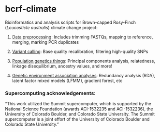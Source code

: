 # bcrf-climate

Bioinformatics and analysis scripts for Brown-capped Rosy-Finch (*Leucosticte australis*) climate change project:

1.  [Data preprocessing](https://github.com/mgdesaix/bcrf-climate/blob/master/01_Preprocessing/Preprocessing.md): Includes trimming FASTQs, mapping to reference, merging, marking PCR duplicates

2.  [Variant calling](https://github.com/mgdesaix/bcrf-climate/blob/master/02_VariantCalling/Variants.md): Base quality recalibration, filtering high-quality SNPs

3.  [Population genetics things](https://github.com/mgdesaix/bcrf-climate/blob/main/03_PopulationGenetics/Popgen.md): Principal components analysis, relatedness, linkage disequilibrium, ancestry values, and more!

4.  [Genetic environment association analyses](https://github.com/mgdesaix/bcrf-climate/blob/main/04_GEA/GEA.md): Redundancy analysis (RDA), latent factor mixed models (LFMM), gradient forest, etc


### Supercomputing acknowledgements:

“This work utilized the Summit supercomputer, which is supported by the National Science Foundation (awards ACI-1532235 and ACI-1532236), the University of Colorado Boulder, and Colorado State University. The Summit supercomputer is a joint effort of the University of Colorado Boulder and Colorado State University.”